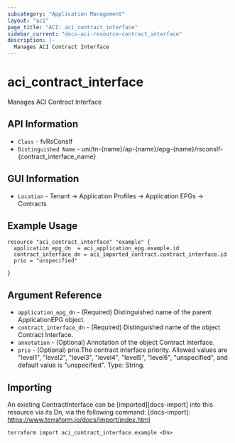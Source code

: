 ```yaml
---
subcategory: "Application Management"
layout: "aci"
page_title: "ACI: aci_contract_interface"
sidebar_current: "docs-aci-resource-contract_interface"
description: |-
  Manages ACI Contract Interface
---
```


# aci_contract_interface #

Manages ACI Contract Interface

## API Information ##

* `Class` - fvRsConsIf
* `Distinguished Name` - uni/tn-{name}/ap-{name}/epg-{name}/rsconsIf-{contract_interface_name}

## GUI Information ##

* `Location` - Tenant -> Application Profiles -> Application EPGs -> Contracts


## Example Usage ##

```hcl
resource "aci_contract_interface" "example" {
  application_epg_dn  = aci_application_epg.example.id
  contract_interface_dn = aci_imported_contract.contract_interface.id
  prio = "unspecified"

}
```

## Argument Reference ##

* `application_epg_dn` - (Required) Distinguished name of the parent ApplicationEPG object.
* `contract_interface_dn` - (Required) Distinguished name of the object Contract Interface.
* `annotation` - (Optional) Annotation of the object Contract Interface.
* `prio` - (Optional) prio.The contract interface priority. Allowed values are "level1", "level2", "level3", "level4", "level5", "level6", "unspecified", and default value is "unspecified". Type: String.


## Importing ##

An existing ContractInterface can be [imported][docs-import] into this resource via its Dn, via the following command:
[docs-import]: https://www.terraform.io/docs/import/index.html


```
terraform import aci_contract_interface.example <Dn>
```